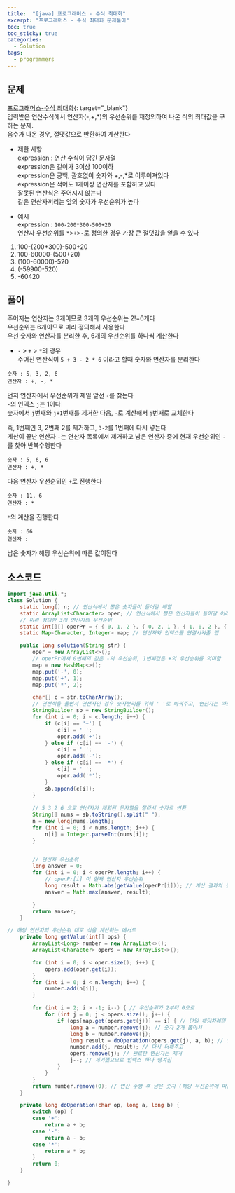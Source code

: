 ```yaml
---
title:  "[java] 프로그래머스 - 수식 최대화"
excerpt: "프로그래머스 - 수식 최대화 문제풀이"
toc: true
toc_sticky: true
categories:
  - Solution
tags:
  - programmers
---
```

## 문제  
[프로그래머스-수식 최대화](https://programmers.co.kr/learn/courses/30/lessons/67257?language=java){: target="_blank"}  
입력받은 연산수식에서 연산자(-,+,*)의 우선순위를 재정의하여 나온 식의 최대값을 구하는 문제.  
음수가 나온 경우, 절댓값으로 반환하여 계산한다  

* 제한 사항  
expression : 연산 수식이 담긴 문자열  
expression은 길이가 3이상 100이하  
expression은 공백, 괄호없이 숫자와 +,-,*로 이루어져있다  
expression은 적어도 1개이상 연산자를 포함하고 있다  
잘못된 연산식은 주어지지 않는다  
같은 연산자끼리는 앞의 숫자가 우선순위가 높다  


* 예시  
expression : `100-200*300-500+20`  
연산자 우선순위를 `*`>`+`>`-`로 정의한 경우 가장 큰 절댓값을 얻을 수 있다  
1) 100-(200*300)-500+20  
2) 100-60000-(500+20)  
3) (100-60000)-520  
4) (-59900-520)  
5) -60420  

## 풀이  
주어지는 연산자는 3개이므로 3개의 우선순위는 2!=6개다  
우선순위는 6개이므로 미리 정의해서 사용한다  
우선 숫자와 연산자를 분리한 후, 6개의 우선순위를 하나씩 계산한다  


* `-` > `+` > `*`의 경우  
주어진 연산식이 `5 + 3 - 2 * 6` 이라고 할때 숫자와 연산자를 분리한다  
```
숫자 : 5, 3, 2, 6  
연산자 : +, -, *  
```
먼저 연산자에서 우선순위가 제일 앞선 `-`를 찾는다  
`-`의 인덱스 `j`는 1이다  
숫자에서 `j`번째와 `j+1`번째를 제거한 다음, `-`로 계산해서 `j`번째로 교체한다  


즉, 1번째인 3, 2번째 2를 제거하고, `3-2`를 1번째에 다시 넣는다  
계산이 끝난 연산자 `-`는 연산자 목록에서 제거하고 남은 연산자 중에 현재 우선순위인 `-`를 찾아 반복수행한다  
```
숫자 : 5, 6, 6  
연산자 : +, *  
```

다음 연산자 우선순위인 `+`로 진행한다  
```
숫자 : 11, 6
연산자 : *
```
`*`의 계산을 진행한다  
```
숫자 : 66
연산자 : 
```

남은 숫자가 해당 우선순위에 따른 값이된다  


## 소스코드  

```java
import java.util.*;
class Solution {
	static long[] n; // 연산식에서 뽑은 숫자들이 들어갈 배열
	static ArrayList<Character> oper; // 연산식에서 뽑은 연산자들이 들어갈 어레이리스트
	// 미리 정의한 3개 연산자의 우선순위
	static int[][] operPr = { { 0, 1, 2 }, { 0, 2, 1 }, { 1, 0, 2 }, { 1, 2, 0 }, { 2, 0, 1 }, { 2, 1, 0 } };
	static Map<Character, Integer> map; // 연산자와 인덱스를 연결시켜줄 맵

	public long solution(String str) {
		oper = new ArrayList<>();
		// operPr에서 0번째의 값은 -의 우선순위, 1번째값은 +의 우선순위를 의미함
		map = new HashMap<>();
		map.put('-', 0);
		map.put('+', 1);
		map.put('*', 2);

		char[] c = str.toCharArray();
		// 연산식을 돌면서 연산자인 경우 숫자분리를 위해 ' '로 바꿔주고, 연산자는 따로 저장한다
		StringBuilder sb = new StringBuilder();
		for (int i = 0; i < c.length; i++) {
			if (c[i] == '+') {
				c[i] = ' ';
				oper.add('+');
			} else if (c[i] == '-') {
				c[i] = ' ';
				oper.add('-');
			} else if (c[i] == '*') {
				c[i] = ' ';
				oper.add('*');
			}
			sb.append(c[i]);
		}
		
		// 5 3 2 6 으로 연산자가 제외된 문자열을 잘라서 숫자로 변환
		String[] nums = sb.toString().split(" ");
		n = new long[nums.length];
		for (int i = 0; i < nums.length; i++) {
			n[i] = Integer.parseInt(nums[i]);
		}


		// 연산자 우선순위
		long answer = 0;
		for (int i = 0; i < operPr.length; i++) {
			// openPr[i] 이 현재 연산자 우선순위
			long result = Math.abs(getValue(operPr[i])); // 계산 결과의 절댓값을 취함
			answer = Math.max(answer, result);

		}
		return answer;
	}

// 해당 연산자의 우선순위 대로 식을 계산하는 메서드
	private long getValue(int[] ops) {
		ArrayList<Long> number = new ArrayList<>();
		ArrayList<Character> opers = new ArrayList<>();

		for (int i = 0; i < oper.size(); i++) {
			opers.add(oper.get(i));
		}
		for (int i = 0; i < n.length; i++) {
			number.add(n[i]);
		}

		for (int i = 2; i > -1; i--) { // 우선순위가 2부터 0으로
			for (int j = 0; j < opers.size(); j++) {
				if (ops[map.get(opers.get(j))] == i) { // 만일 해당차례의 연산자가 우선순위가 i라면
					long a = number.remove(j); // 숫자 2개 뽑아서
					long b = number.remove(j);
					long result = doOperation(opers.get(j), a, b); // 연산
					number.add(j, result); // 다시 더해주고
					opers.remove(j); // 완료한 연산자는 제거
					j--; // 제거했으므로 인덱스 하나 땡겨짐
				}
			}
		}
		return number.remove(0); // 연산 수행 후 남은 숫자 (해당 우선순위에 따른 연산 답)
	}

	private long doOperation(char op, long a, long b) {
		switch (op) {
		case '+':
			return a + b;
		case '-':
			return a - b;
		case '*':
			return a * b;
		}
		return 0;
	}

}
```